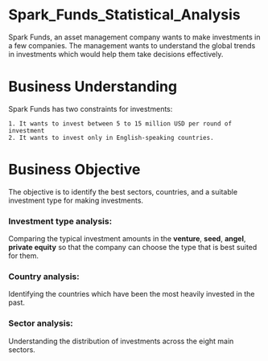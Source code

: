 # Spark_Funds_Statistical_Analysis

Spark Funds, an asset management company wants to make investments in a few companies. The management wants to understand the global trends in investments which would help them take decisions effectively.

# Business Understanding
  Spark Funds has two constraints for investments:

    1. It wants to invest between 5 to 15 million USD per round of investment
    2. It wants to invest only in English-speaking countries.
  
# Business Objective

  The objective is to identify the best sectors, countries, and a suitable investment type for making investments.
  
  ### Investment type analysis: ###
  Comparing the typical investment amounts in the **venture**, **seed**, **angel**, **private equity** so that the company
  can choose the type that is best suited for them.

  ### Country analysis: ###
  Identifying the countries which have been the most heavily invested in the past.
  
  ### Sector analysis: ###
  Understanding the distribution of investments across the eight main sectors.
